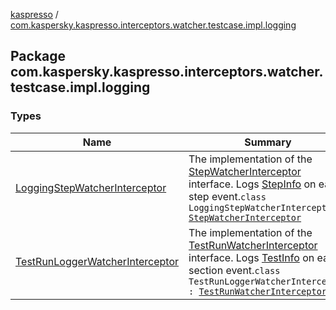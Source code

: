 [kaspresso](../index.md) / [com.kaspersky.kaspresso.interceptors.watcher.testcase.impl.logging](./index.md)

## Package com.kaspersky.kaspresso.interceptors.watcher.testcase.impl.logging

### Types

| Name | Summary |
|---|---|
| [LoggingStepWatcherInterceptor](-logging-step-watcher-interceptor/index.md) | The implementation of the [StepWatcherInterceptor](../com.kaspersky.kaspresso.interceptors.watcher.testcase/-step-watcher-interceptor/index.md) interface. Logs [StepInfo](../com.kaspersky.kaspresso.testcases.models.info/-step-info/index.md) on each step event.`class LoggingStepWatcherInterceptor : `[`StepWatcherInterceptor`](../com.kaspersky.kaspresso.interceptors.watcher.testcase/-step-watcher-interceptor/index.md) |
| [TestRunLoggerWatcherInterceptor](-test-run-logger-watcher-interceptor/index.md) | The implementation of the [TestRunWatcherInterceptor](../com.kaspersky.kaspresso.interceptors.watcher.testcase/-test-run-watcher-interceptor/index.md) interface. Logs [TestInfo](../com.kaspersky.kaspresso.testcases.models.info/-test-info/index.md) on each section event.`class TestRunLoggerWatcherInterceptor : `[`TestRunWatcherInterceptor`](../com.kaspersky.kaspresso.interceptors.watcher.testcase/-test-run-watcher-interceptor/index.md) |

